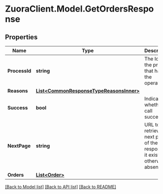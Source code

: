 # ZuoraClient.Model.GetOrdersResponse

## Properties

Name | Type | Description | Notes
------------ | ------------- | ------------- | -------------
**ProcessId** | **string** | The Id of the process that handle the operation.  | [optional] 
**Reasons** | [**List&lt;CommonResponseTypeReasonsInner&gt;**](CommonResponseTypeReasonsInner.md) |  | [optional] 
**Success** | **bool** | Indicates whether the call succeeded.  | [optional] 
**NextPage** | **string** | URL to retrieve the next page of the response if it exists; otherwise absent.  | [optional] 
**Orders** | [**List&lt;Order&gt;**](Order.md) |  | [optional] 

[[Back to Model list]](../README.md#documentation-for-models) [[Back to API list]](../README.md#documentation-for-api-endpoints) [[Back to README]](../README.md)

